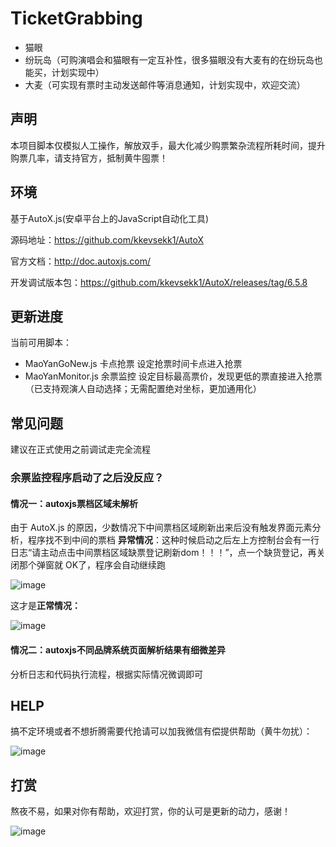# TicketGrabbing
- 猫眼
- 纷玩岛（可购演唱会和猫眼有一定互补性，很多猫眼没有大麦有的在纷玩岛也能买，计划实现中）
- 大麦（可实现有票时主动发送邮件等消息通知，计划实现中，欢迎交流）

## 声明
本项目脚本仅模拟人工操作，解放双手，最大化减少购票繁杂流程所耗时间，提升购票几率，请支持官方，抵制黄牛囤票！

## 环境
基于AutoX.js(安卓平台上的JavaScript自动化工具)

源码地址：https://github.com/kkevsekk1/AutoX

官方文档：http://doc.autoxjs.com/

开发调试版本包：https://github.com/kkevsekk1/AutoX/releases/tag/6.5.8


## 更新进度
当前可用脚本：
- MaoYanGoNew.js 卡点抢票 设定抢票时间卡点进入抢票
- MaoYanMonitor.js 余票监控 设定目标最高票价，发现更低的票直接进入抢票（已支持观演人自动选择；无需配置绝对坐标，更加通用化）

## 常见问题
建议在正式使用之前调试走完全流程

### 余票监控程序启动了之后没反应？
#### 情况一：autoxjs票档区域未解析
由于 AutoX.js 的原因，少数情况下中间票档区域刷新出来后没有触发界面元素分析，程序找不到中间的票档
**异常情况**：这种时候启动之后左上方控制台会有一行日志“请主动点击中间票档区域缺票登记刷新dom！！！”，点一个缺货登记，再关闭那个弹窗就 OK了，程序会自动继续跑

![image](https://github.com/Pactum7/ticket-grabbing/assets/45119228/3a7e536b-6f82-41e2-bf47-b2c599599978)

这才是**正常情况：**

![image](https://github.com/Pactum7/ticket-grabbing/assets/45119228/16ce51c3-27b1-4d21-a79e-f240d79ca7f8)


#### 情况二：autoxjs不同品牌系统页面解析结果有细微差异
分析日志和代码执行流程，根据实际情况微调即可

## HELP
搞不定环境或者不想折腾需要代抢请可以加我微信有偿提供帮助（黄牛勿扰）：

![image](https://github.com/Pactum7/ticket-grabbing/assets/45119228/c3dd4072-c295-406f-82e6-94729f8753f2)



## 打赏
熬夜不易，如果对你有帮助，欢迎打赏，你的认可是更新的动力，感谢！

![image](https://github.com/Pactum7/ticket-grabbing/assets/45119228/ac984eb7-b000-4da3-9ebf-d74891b8aaa5)
